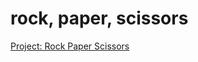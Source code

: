# rock, paper, scissors
[Project: Rock Paper Scissors](https://www.theodinproject.com/lessons/foundations-rock-paper-scissors)

